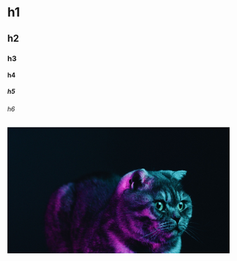 # h1
## h2
### h3
#### h4
##### h5
###### h6
![cat](animals-skottish_fold-kot-serii-pitomets-neon-107563.jpeg)
